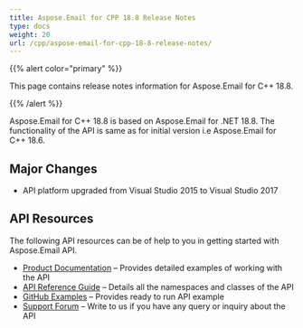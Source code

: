 ```yaml
---
title: Aspose.Email for CPP 18.8 Release Notes
type: docs
weight: 20
url: /cpp/aspose-email-for-cpp-18-8-release-notes/
---
```


{{% alert color="primary" %}} 

This page contains release notes information for Aspose.Email for C++ 18.8.

{{% /alert %}} 

Aspose.Email for C++ 18.8 is based on Aspose.Email for .NET 18.8. The functionality of the API is same as for initial version i.e Aspose.Email for C++ 18.6.
## **Major Changes**
- API platform upgraded from Visual Studio 2015 to Visual Studio 2017
## **API Resources**
The following API resources can be of help to you in getting started with Aspose.Email API.

- [Product Documentation](/email/cpp/home/) – Provides detailed examples of working with the API
- [API Reference Guide](https://reference.aspose.com/email/cpp) – Details all the namespaces and classes of the API
- [GitHub Examples](https://github.com/aspose-email/Aspose.Email-for-C) – Provides ready to run API example
- [Support Forum](https://forum.aspose.com/c/email/12) – Write to us if you have any query or inquiry about the API
